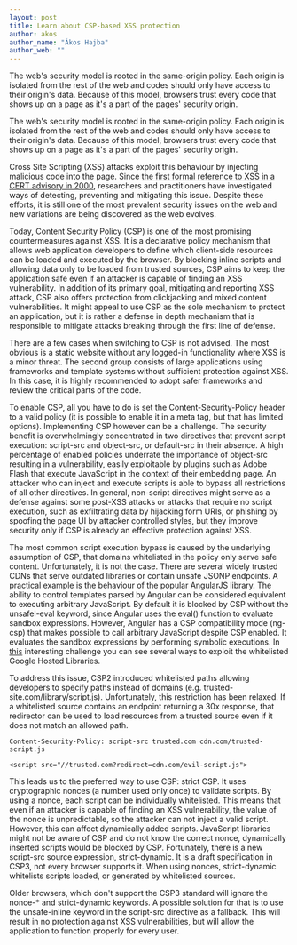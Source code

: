 ```yaml
---
layout: post
title: Learn about CSP-based XSS protection
author: akos
author_name: "Ákos Hajba"
author_web: ""
---
```


The web's security model is rooted in the same-origin policy. Each origin is isolated from the rest of the web and codes should only have access to their origin's data. Because of this model, browsers trust every code that shows up on a page as it's a part of the pages' security origin.

<!--excerpt-->

The web's security model is rooted in the same-origin policy. Each origin is isolated from the rest of the web and codes should only have access to their origin's data. Because of this model, browsers trust every code that shows up on a page as it's a part of the pages' security origin.

Cross Site Scripting (XSS) attacks exploit this behaviour by injecting malicious code into the page. Since [the first formal reference to XSS in a CERT advisory in 2000](https://www-uxsup.csx.cam.ac.uk/pub/webmirrors/www.cert.org/advisories/CA-2000-02.html), researchers and practitioners have investigated ways of detecting, preventing and mitigating this issue. Despite these efforts, it is still one of the most prevalent security issues on the web and new variations are being discovered as the web evolves.

Today, Content Security Policy (CSP) is one of the most promising countermeasures against XSS. It is a declarative policy mechanism that allows web application developers to define which client-side resources can be loaded and executed by the browser. By blocking inline scripts and allowing data only to be loaded from trusted sources, CSP aims to keep the application safe even if an attacker is capable of finding an XSS vulnerability. In addition of its primary goal, mitigating and reporting XSS attack, CSP also offers protection from clickjacking and mixed content vulnerabilities. It might appeal to use CSP as the sole mechanism to protect an application, but it is rather a defense in depth mechanism that is responsible to mitigate attacks breaking through the first line of defense.

There are a few cases when switching to CSP is not advised. The most obvious is a static website without any logged-in functionality where XSS is a minor threat. The second group consists of large applications using frameworks and template systems without sufficient protection against XSS. In this case, it is highly recommended to adopt safer frameworks and review the critical parts of the code.

To enable CSP, all you have to do is set the Content-Security-Policy header to a valid policy (it is possible to enable it in a meta tag, but that has limited options). Implementing CSP however can be a challenge. The security benefit is overwhelmingly concentrated in two directives that prevent script execution: script-src and object-src, or default-src in their absence. A high percentage of enabled policies underrate the importance of object-src resulting in a vulnerability, easily exploitable by plugins such as Adobe Flash that execute JavaScript in the context of their embedding page. An attacker who can inject and execute scripts is able to bypass all restrictions of all other directives. In general, non-script directives might serve as a defense against some post-XSS attacks or attacks that require no script execution, such as exfiltrating data by hijacking form URIs, or phishing by spoofing the page UI by attacker controlled styles, but they improve security only if CSP is already an effective protection against XSS.

The most common script execution bypass is caused by the underlying assumption of CSP, that domains whitelisted in the policy only serve safe content. Unfortunately, it is not the case. There are several widely trusted CDNs that serve outdated libraries or contain unsafe JSONP endpoints. A practical example is the behaviour of the popular AngularJS library. The ability to control templates parsed by Angular can be considered equivalent to executing arbitrary JavaScript. By default it is blocked by CSP without the unsafel-eval keyword, since Angular uses the eval() function to evaluate sandbox expressions. However, Angular has a CSP compatibility mode (ng-csp) that makes possible to call arbitrary JavaScript despite CSP enabled. It evaluates the sandbox expressions by performing symbolic executions. In [this](https://github.com/cure53/XSSChallengeWiki/wiki/H5SC-Minichallenge-3:-%22Sh*t,-it's-CSP!%22) interesting challenge you can see several ways to exploit the whitelisted Google Hosted Libraries.

To address this issue, CSP2 introduced whitelisted paths allowing developers to specify paths instead of domains (e.g. trusted-site.com/library/script.js). Unfortunately, this restriction has been relaxed. If a whitelisted source contains an endpoint returning a 30x response, that redirector can be used to load resources from a trusted source even if it does not match an allowed path.
```
Content-Security-Policy: script-src trusted.com cdn.com/trusted-script.js

<script src="//trusted.com?redirect=cdn.com/evil-script.js">
```

This leads us to the preferred way to use CSP: strict CSP. It uses cryptographic nonces (a number used only once) to validate scripts. By using a nonce, each script can be individually whitelisted. This means that even if an attacker is capable of finding an XSS vulnerability, the value of the nonce is unpredictable, so the attacker can not inject a valid script. However, this can affect dynamically added scripts. JavaScript libraries might not be aware of CSP and do not know the correct nonce, dynamically inserted scripts would be blocked by CSP. Fortunately, there is a new script-src source expression, strict-dynamic. It is a draft specification in CSP3, not every browser supports it. When using nonces, strict-dynamic whitelists scripts loaded, or generated by whitelisted sources.

Older browsers, which don't support the CSP3 standard will ignore the nonce-* and strict-dynamic keywords. A possible solution for that is to use the unsafe-inline keyword in the script-src directive as a fallback. This will result in no protection against XSS vulnerabilities, but will allow the application to function properly for every user.
